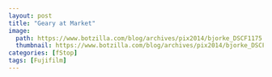 ```yaml
---
layout: post
title: "Geary at Market"
image:
  path: https://www.botzilla.com/blog/archives/pix2014/bjorke_DSCF1175.jpg
  thumbnail: https://www.botzilla.com/blog/archives/pix2014/bjorke_DSCF1175.jpg
categories: [fStop]
tags: [Fujifilm]
---
```



